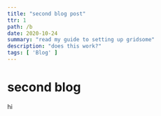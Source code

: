 ```yaml
---
title: "second blog post"
ttr: 1
path: /b
date: 2020-10-24
summary: "read my guide to setting up gridsome"
description: "does this work?"
tags: [ 'Blog' ]
---
```


# second blog

hi
